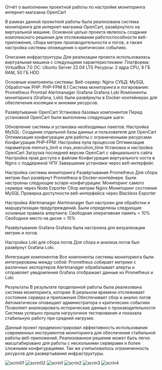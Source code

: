 Отчёт о выполнении проектной работы по настройке мониторинга интернет-магазина OpenCart

В рамках данной проектной работы была реализована система мониторинга для интернет-магазина OpenCart, развёрнутого на виртуальной машине. Основной целью проекта являлось создание комплексного решения для отслеживания работоспособности веб-приложения, сбора метрик производительности и логов, а также настройка системы оповещения о критических событиях.

Описание инфраструктуры
Для реализации проекта использовалась виртуальная машина с следующими характеристиками:
Платформа: VirtualBox 7.0
ОС: Ubuntu Server 22.04 LTS
Ресурсы: 2 ядра CPU, 8 ГБ RAM, 50 ГБ HDD


Основные компоненты системы:
Веб-сервер: Nginx 
СУБД: MySQL 
Обработчик PHP: PHP-FPM 8.1
Система мониторинга и логирования:
Prometheus 
Promtail
Alertmanager 
Grafana
Grafana Loki
Rомпоненты мониторинга (Grafana, Loki) были развёрнуты в Docker-контейнерах для обеспечения изоляции и экномии ресурсов.

Развёртывание OpenCart
Установка базовых компонентов
Перед установкой OpenCart были выполнены следующие шаги:

Обновление системы и установка необходимых пакетов:
Настройка MySQL:
Создание отдельной базы данных и пользователя для OpenCart
Оптимизация конфигурации для работы с ограниченными ресурсами
Конфигурация PHP-FPM:
Настройка пула процессов
Оптимизация параметров memory_limit и max_execution_time
Установка и настройка OpenCart
Загрузка последней версии OpenCart с официального сайта
Настройка прав доступа к файлам
Конфигурация виртуального хоста в Nginx с поддержкой ЧПУ
Завершение установки через веб-интерфейс

Настройка системы мониторинга
Развёртывание Prometheus
Для сбора метрик был развёрнут Prometheus в Docker-контейнере. Были настроены следующие scrape-конфигурации:
Мониторинг самого сервера через Node Exporter
Сбор метрик Nginx
Мониторинг состояния MySQL
Проверка доступности веб-интерфейса через Blackbox Exporter

Настройка Alertmanager
Alertmanager был настроен для обработки и маршрутизации предупреждений. Были определены следующие основные правила алертинга:
Свободная оперативная память < 10%
Свободное место на диске < 15%


Развёртывание Grafana
Grafana была настроена для визуализации метрик и логов. 


Настройка Loki для сбора логов
Для сбора и анализа логов был развёрнут Grafana Loki. 

Интеграция компонентов
Все компоненты системы мониторинга были интегрированы между собой:
Prometheus собирает метрики с различных экспортеров
Alertmanager обрабатывает алерты и отправляет уведомления
Grafana отображает данные из Prometheus и Loki

Результаты
В результате проделанной работы была реализована система мониторинга, которая:
В реальном времени отслеживает состояние сервера и приложения
Обеспечивает сбор и анализ логов
Автоматически оповещает администратора о критических событиях
Позволяет анализировать исторические данные о производительности
Система успешно прошла нагрузочное тестирование и показала стабильную работу при средней нагрузке.

Данный проект продемонстрировал эффективность использования современных инструментов мониторинга для обеспечения стабильной работы веб-приложений. Реализованное решение может быть легко масштабировано для работы с несколькими серверами и более сложными конфигурациями. Так же учитыловалось ограниченность ресурсов для развертывания инфраструктуры.


![scrin01](https://github.com/user-attachments/assets/c242b703-8b8d-451e-8ee1-b5a1b9e2c514)
![scrin02](https://github.com/user-attachments/assets/24652ed0-68bb-43a0-aba8-572330ef716c)
![scrin1](https://github.com/user-attachments/assets/525033c8-e342-4421-b234-2d9c2db8e66a)
![scrin2](https://github.com/user-attachments/assets/05521538-ebf8-45c6-bba1-1e5e3f8ce05d)
![scrin3](https://github.com/user-attachments/assets/171016de-1bb8-4f56-a513-adf121458cd8)
![scrin4](https://github.com/user-attachments/assets/63414df8-a30e-4b9a-88c4-fbcb60694679)



